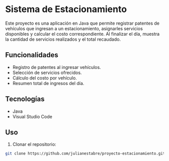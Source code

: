 # Sistema de Estacionamiento 

Este proyecto es una aplicación en Java que permite registrar patentes de vehículos que ingresan a un estacionamiento, 
asignarles servicios disponibles y calcular el costo correspondiente. 
Al finalizar el día, muestra la cantidad de servicios realizados y el total recaudado.

## Funcionalidades

- Registro de patentes al ingresar vehículos.
- Selección de servicios ofrecidos.
- Cálculo del costo por vehículo.
- Resumen total de ingresos del día.

## Tecnologías

- Java
- Visual Studio Code

## Uso

1. Clonar el repositorio:

```bash
git clone https://github.com/julianestabre/proyecto-estacionamiento.git


